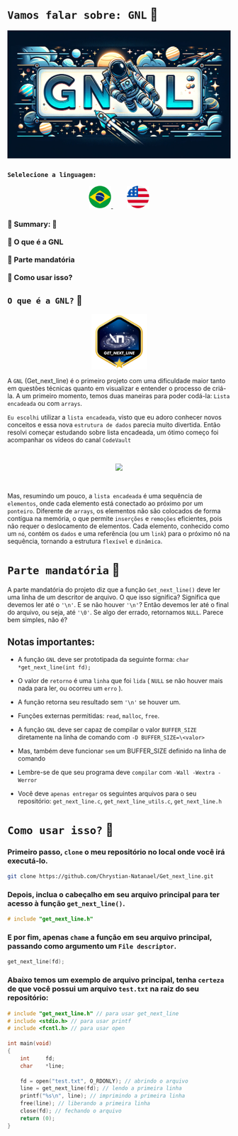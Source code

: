 # `Vamos falar sobre: GNL` 💬

[<img src="https://raw.githubusercontent.com/Chrystian-Natanael/Aleatorios/master/Mycovers/CoverGNL.png" alt="libft_banner" width="1000">](https://github.com/Chrystian-Natanael/Aleatorios/blob/master/Mycovers/CoverGNL.png)

### `Selelecione a linguagem:`

<p align="center">
  <a href="https://github.com/Chrystian-Natanael/Get_next_line/blob/main/README_BR.md">
  <img src="https://github.com/Chrystian-Natanael/Aleatorios/raw/master/Flags/Round_Brazil_Flag.png" alt="libft" width="50">
  </a>
  &nbsp &nbsp &nbsp &nbsp
  <a href="https://github.com/Chrystian-Natanael/Get_next_line">
  <img src="https://github.com/Chrystian-Natanael/Aleatorios/raw/master/Flags/Round_EUA_Flag.png" alt="libft" width="50">
  </a>
</p>

<h3> 🦮 Summary: 🦮 <br>
<br>
<a href="https://github.com/Chrystian-Natanael/Get_next_line/blob/main/README_BR.md#o-que-%C3%A9-a-gnl-" style="color: inherit; text-decoration: none;">🔗 O que é a GNL </a> <br> <br>
<a href="https://github.com/Chrystian-Natanael/Get_next_line/blob/main/README_BR.md#parte-mandat%C3%B3ria-" style="color: inherit; text-decoration: none;">🔗 Parte mandatória </a> <br> <br>
<a href="https://github.com/Chrystian-Natanael/Get_next_line/blob/main/README_BR.md#como-usar-isso-" style="color: inherit; text-decoration: none;">🔗 Como usar isso? </a>
<br>
</h3>

## `O que é a GNL?` 🤔

<p align="center">
  <a href="https://github.com/Chrystian-Natanael/Libft">
  <img src="https://github.com/Chrystian-Natanael/Aleatorios/raw/master/badges/get_next_linem.png" alt="libft" width="125">
  </a>
</p>

A `GNL` (Get_next_line) é o primeiro projeto com uma dificuldade maior tanto em questões técnicas quanto em visualizar e entender o processo de criá-la. A um primeiro momento, temos duas maneiras para poder codá-la: `Lista encadeada` ou com `arrays`.
<br>

`Eu escolhi` utilizar a `lista encadeada`, visto que eu adoro conhecer novos conceitos e essa nova `estrutura de dados` parecia muito divertida. Então resolvi começar estudando sobre lista encadeada, um ótimo começo foi acompanhar os vídeos do canal `CodeVault`

<br>

<p align="center">
	<a href="https://www.youtube.com/watch?v=uBZHMkpsTfg">
	<img src="https://img.shields.io/badge/YouTube-FF0000?style=for-the-badge&logo=youtube&logoColor=white">
	</a>
</p>

<br>

Mas, resumindo um pouco, a `lista encadeada` é uma sequência de `elementos`, onde cada elemento está conectado ao próximo por um `ponteiro`. Diferente de `arrays`, os elementos não são colocados de forma contígua na memória, o que permite `inserções` e `remoções` eficientes, pois não requer o deslocamento de elementos. Cada elemento, conhecido como um `nó`, contém os `dados` e uma referência (ou um `link`) para o próximo nó na sequência, tornando a estrutura `flexível` e `dinâmica`.

# `Parte mandatória` 📑

A parte mandatória do projeto diz que a função `Get_next_line()` deve ler uma linha de um descritor de arquivo. O que isso significa? Significa que devemos ler até o `'\n'`. E se não houver `'\n'`? Então devemos ler até o final do arquivo, ou seja, até `'\0'`. Se algo der errado, retornamos `NULL`. Parece bem simples, não é?

## Notas importantes:

- A função `GNL` deve ser prototipada da seguinte forma: `char *get_next_line(int fd);`

- O valor de `retorno` é uma `linha` que foi `lida` ( `NULL` se não houver mais nada para ler, ou ocorreu um `erro` ).

- A função retorna seu resultado sem `'\n'` se houver um.

- Funções externas permitidas: `read`, `malloc`, `free`.

- A função `GNL` deve ser capaz de compilar o valor `BUFFER_SIZE` diretamente na linha de comando com `-D BUFFER_SIZE=\<valor>`

- Mas, também deve funcionar `sem` um BUFFER_SIZE definido na linha de comando

- Lembre-se de que seu programa deve `compilar` com `-Wall -Wextra -Werror`

- Você deve `apenas entregar` os seguintes arquivos para o seu repositório: `get_next_line.c`, `get_next_line_utils.c`, `get_next_line.h`

# `Como usar isso?` 🤔

### Primeiro passo, `clone` o meu repositório no local onde você irá executá-lo.

```bash
git clone https://github.com/Chrystian-Natanael/Get_next_line.git
```

### Depois, inclua o cabeçalho em seu arquivo principal para ter acesso à função `get_next_line()`.

```c
# include "get_next_line.h"
```

### E por fim, apenas `chame` a função em seu arquivo principal, passando como argumento um `File descriptor`.
```c
get_next_line(fd);
```

### Abaixo temos um exemplo de arquivo principal, tenha `certeza` de que você possui um arquivo `test.txt` na raiz do seu repositório:

```c
# include "get_next_line.h" // para usar get_next_line
# include <stdio.h> // para usar printf
# include <fcntl.h> // para usar open

int	main(void)
{
	int		fd;
	char	*line;

	fd = open("test.txt", O_RDONLY); // abrindo o arquivo
	line = get_next_line(fd); // lendo a primeira linha
	printf("%s\n", line); // imprimindo a primeira linha
	free(line); // liberando a primeira linha
	close(fd); // fechando o arquivo
	return (0);
}
```